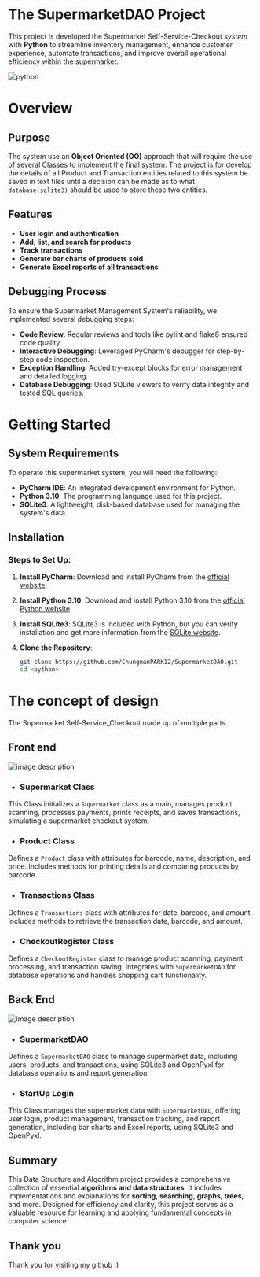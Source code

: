  
 # The SupermarketDAO Project

This project is developed the Supermarket Self-Service-Checkout *system* with **Python** to streamline inventory management, enhance customer experience, automate transactions, and improve overall operational efficiency within the supermarket.


![python](https://github.com/user-attachments/assets/731900ce-f1b1-439c-99fc-1dce37794963)

# Overview

<h2>Purpose</h2>

The system use an **Object Oriented (OO)** approach that will require the use of several Classes to implement the final system.
The project is for develop the details of all Product and Transaction entities related to this system be saved in text files until a decision can be made as to what `database(sqlite3)` should be used to store these two entities.

<h2>Features</h2>

- **User login and authentication**
- **Add, list, and search for products**
- **Track transactions**
- **Generate bar charts of products sold**
- **Generate Excel reports of all transactions**

<h2>Debugging Process</h2>

To ensure the Supermarket Management System's reliability, we implemented several debugging steps:

- **Code Review**: Regular reviews and tools like pylint and flake8 ensured code quality.
- **Interactive Debugging**: Leveraged PyCharm's debugger for step-by-step code inspection.
- **Exception Handling**: Added try-except blocks for error management and detailed logging.
- **Database Debugging**: Used SQLite viewers to verify data integrity and tested SQL queries.

# Getting Started
<h2>System Requirements</h2>

To operate this supermarket system, you will need the following:

- **PyCharm IDE**: An integrated development environment for Python.
- **Python 3.10**: The programming language used for this project.
- **SQLite3**: A lightweight, disk-based database used for managing the system's data.

<h2>Installation</h2>
<h3>Steps to Set Up:</h3>

1. **Install PyCharm**:
   Download and install PyCharm from the [official website](https://www.jetbrains.com/pycharm/download/).

2. **Install Python 3.10**:
   Download and install Python 3.10 from the [official Python website](https://www.python.org/downloads/release/python-3100/).

3. **Install SQLite3**:
   SQLite3 is included with Python, but you can verify installation and get more information from the [SQLite website](https://www.sqlite.org/download.html).

4. **Clone the Repository**:
   ```bash
   git clone https://github.com/ChungmanPARK12/SupermarketDAO.git
   cd <python>

# The concept of design

The Supermarket Self-Service_Checkout made up of multiple parts.

<h2>Front end</h2>

![image description](https://github.com/ChungmanPARK12/SupermarketDAO/assets/162090754/95d1f0d5-c846-4860-a753-9696b7457dd8)

* ### Supermarket Class

This Class initializes a `Supermarket` class as a main, manages product scanning, processes payments, prints receipts, and saves transactions, simulating a supermarket checkout system.

* ### Product Class

Defines a `Product` class with attributes for barcode, name, description, and price. Includes methods for printing details and comparing products by barcode.

* ### Transactions Class

Defines a `Transactions` class with attributes for date, barcode, and amount. Includes methods to retrieve the transaction date, barcode, and amount.

* ### CheckoutRegister Class

Defines a `CheckoutRegister` class to manage product scanning, payment processing, and transaction saving. Integrates with `SupermarketDAO` for database operations and handles shopping cart functionality.

<h2>Back End</h2>

![image description](https://github.com/ChungmanPARK12/SupermarketDAO/assets/162090754/d9e2a6e5-dacf-428f-ab48-50aa280b16b4)

* ### SupermarketDAO

Defines a `SupermarketDAO` class to manage supermarket data, including users, products, and transactions, using SQLite3 and OpenPyxl for database operations and report generation. 


* ### StartUp Login

This Class manages the supermarket data with `SupermarketDAO`, offering user login, product management, transaction tracking, and report generation, including bar charts and Excel reports, using SQLite3 and OpenPyxl.

## Summary

This Data Structure and Algorithm project provides a comprehensive collection of essential **algorithms and data structures**. It includes implementations and explanations for **sorting**, **searching**, **graphs**, **trees**, and more. Designed for efficiency and clarity, this project serves as a valuable resource for learning and applying fundamental concepts in computer science.

## Thank you

Thank you for visiting my github :)

